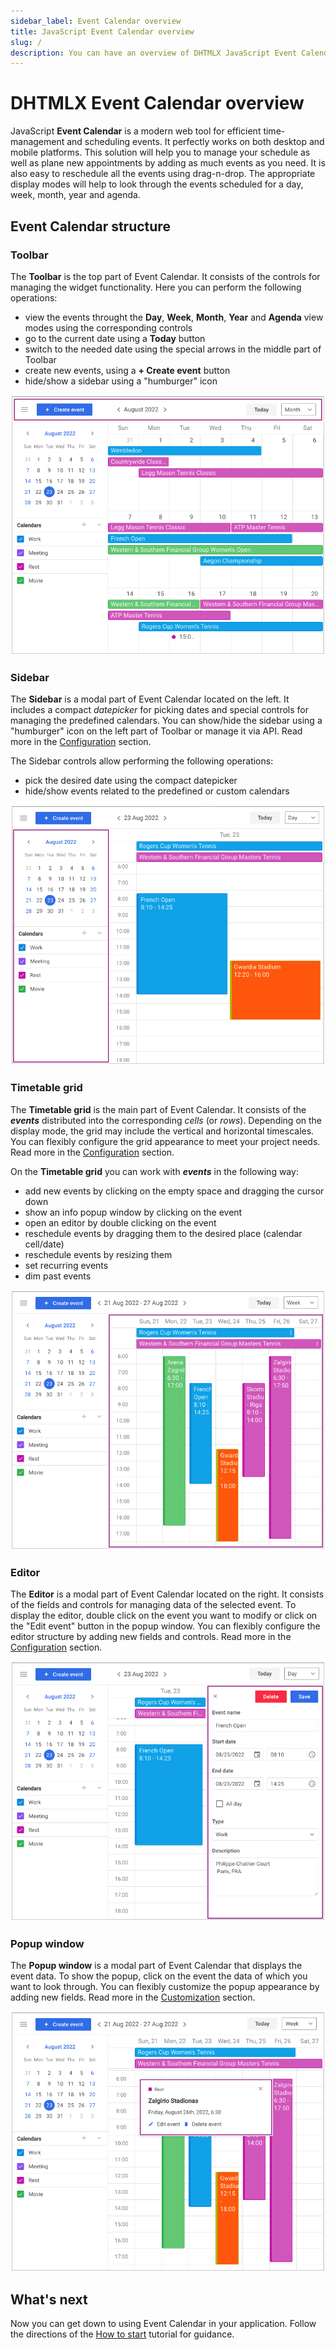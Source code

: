 ```yaml
---
sidebar_label: Event Calendar overview
title: JavaScript Event Calendar overview
slug: /
description: You can have an overview of DHTMLX JavaScript Event Calendar library in the documentation. Browse developer guides and API reference, try out code examples and live demos, and download a free 30-day evaluation version of DHTMLX Event Calendar.
---
```


# DHTMLX Event Calendar overview

JavaScript **Event Calendar** is a modern web tool for efficient time-management and scheduling events. It perfectly works on both desktop and mobile platforms. This solution will help you to manage your schedule as well as plane new appointments by adding as much events as you need. It is also easy to reschedule all the events using drag-n-drop. The appropriate display modes will help to look through the events scheduled for a day, week, month, year and agenda.

## Event Calendar structure

### Toolbar

The **Toolbar** is the top part of Event Calendar. It consists of the controls for managing the widget functionality. Here you can perform the following operations:

- view the events throught the **Day**, **Week**, **Month**, **Year** and **Agenda** view modes using the corresponding controls
- go to the current date using a **Today** button
- switch to the needed date using the special arrows in the middle part of Toolbar
- create new events, using a **+ Create event** button
- hide/show a sidebar using a "humburger" icon

![Event Calendar Toolbar](assets/001_toolbar.png)

### Sidebar

The **Sidebar** is a modal part of Event Calendar located on the left. It includes a compact *datepicker* for picking dates and special controls for managing the predefined calendars. You can show/hide the sidebar using a "humburger" icon on the left part of Toolbar or manage it via API. Read more in the [Configuration](./guides/configuration/#sidebar) section.

The Sidebar controls allow performing the following operations:

- pick the desired date using the compact datepicker
- hide/show events related to the predefined or custom calendars

![Event Calendar Sidebar](assets/002_sidebar.png)

### Timetable grid

The **Timetable grid** is the main part of Event Calendar. It consists of the ***events*** distributed into the corresponding *cells* (or *rows*). Depending on the display mode, the grid may include the vertical and horizontal timescales. You can flexibly configure the grid appearance to meet your project needs. Read more in the [Configuration](./guides/configuration/#timetable-grid) section.

On the **Timetable grid** you can work with ***events*** in the following way:

- add new events by clicking on the empty space and dragging the cursor down
- show an info popup window by clicking on the event
- open an editor by double clicking on the event
- reschedule events by dragging them to the desired place (calendar cell/date) 
- reschedule events by resizing them
- set recurring events
- dim past events

![Event Calendar Grid](assets/003_grid.png)

### Editor

The **Editor** is a modal part of Event Calendar located on the right. It consists of the fields and controls for managing data of the selected event. To display the editor, double click on the event you want to modify or click on the "Edit event" button in the popup window. You can flexibly configure the editor structure by adding new fields and controls. Read more in the [Configuration](./guides/configuration#editor) section.

![Event Calendar Editor](assets/004_editor.png)

### Popup window

The **Popup window** is a modal part of Event Calendar that displays the event data. To show the popup, click on the event the data of which you want to look through. You can flexibly customize the popup appearance by adding new fields. Read more in the [Customization](./guides/customization/#custom-events-popups-and-timescale-header) section.

![Event Calendar Popup](assets/005_popup.png)

## What's next

Now you can get down to using Event Calendar in your application. Follow the directions of the [How to start](./how_to_start) tutorial for guidance.